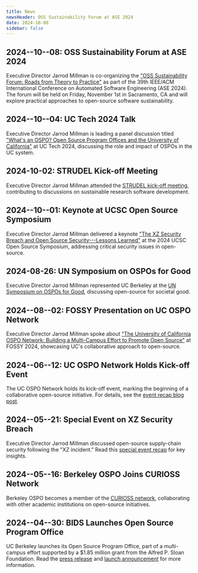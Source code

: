 ```yaml
---
title: News
newsHeader: OSS Sustainability Forum at ASE 2024
date: 2024-10-08
sidebar: false
---
```


## 2024--10--08: OSS Sustainability Forum at ASE 2024

Executive Director Jarrod Millman is co-organizing the ["OSS Sustainability Forum: Roads from Theory to Practice"](https://conf.researchr.org/track/ase-2024/ase-2024-oss-sustainability-forum)
as part of the 39th IEEE/ACM International Conference on Automated Software Engineering (ASE 2024). The forum will be held on Friday, November 1st in Sacramento, CA and
will explore practical approaches to open-source software sustainability.

## 2024--10--04: UC Tech 2024 Talk

Executive Director Jarrod Millman is leading a panel discussion titled ["What's an OSPO? Open Source Program Offices and the University of California"](https://myuctech2024.ucdavis.edu/website/77566/)
at UC Tech 2024, discussing the role and impact of OSPOs in the UC system.

## 2024-10-02: STRUDEL Kick-off Meeting

Executive Director Jarrod Millman attended the [STRUDEL kick-off meeting](https://strudel.science/), contributing to discussions on sustainable research software development.

## 2024--10--01: Keynote at UCSC Open Source Symposium

Executive Director Jarrod Millman delivered a keynote ["The XZ Security Breach and Open Source Security---Lessons Learned"](https://ucsc-ospo.github.io/event/20241001/) at
the 2024 UCSC Open Source Symposium, addressing critical security issues in open-source.

## 2024-08-26: UN Symposium on OSPOs for Good

Executive Director Jarrod Millman represented UC Berkeley at the [UN Symposium on OSPOs for Good](https://bids.berkeley.edu/news/uc-berkeley%E2%80%99s-ospo-executive-director-joins-global-leaders-un-symposium),
discussing open-source for societal good.

## 2024--08--02: FOSSY Presentation on UC OSPO Network

Executive Director Jarrod Millman spoke about ["The University of California OSPO Network: Building a Multi-Campus Effort to Promote Open Source"](https://2024.fossy.us/schedule/presentation/200/) at FOSSY 2024, showcasing UC's collaborative approach to open-source.

## 2024--06--12: UC OSPO Network Holds Kick-off Event

The UC OSPO Network holds its kick-off event, marking the beginning of a collaborative open-source initiative.
For details, see the [event recap blog post](https://ucospo.net/charting-a-course/).

## 2024--05--21: Special Event on XZ Security Breach

Executive Director Jarrod Millman discussed open-source supply-chain security following the "XZ incident."
Read this [special event recap](https://bids.berkeley.edu/news/special-event-recap-understanding-xz-security-breach-and-open-source-security) for key insights.

## 2024--05--16: Berkeley OSPO Joins CURIOSS Network

Berkeley OSPO becomes a member of the [CURIOSS network](https://curioss.org/about/members/), collaborating with other academic institutions on open-source initiatives.

## 2024--04--30: BIDS Launches Open Source Program Office

UC Berkeley launches its Open Source Program Office, part of a multi-campus effort supported by a $1.85 million grant from the Alfred P. Sloan Foundation.
Read the [press release](https://cdss.berkeley.edu/news/uc-berkeley-joins-effort-advance-open-source-initiatives-across-uc-system) and [launch announcement](https://ucospo.net/launch/) for more information.
